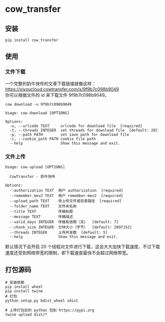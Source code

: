 # cow_transfer

## 安装
```
pip install cow_transfer
```
## 使用

### 文件下载
一个完整的奶牛快传的文章下载链接就像这样：https://xiyoucloud.cowtransfer.com/s/9f9b7c098b9049  
你可以根据文件的 id 来下载文件 9f9b7c098b9049。
```
cow download -u 9f9b7c098b9049
```
```
Usage: cow download [OPTIONS]

Options:
  -u, --urlcode TEXT     urlcode for download file  [required]       
  -t, --threads INTEGER  set threads for download file  [default: 20]
  -p, --path PATH        set save path for download file
  -c, --cookie_path PATH cookie file path
  --help                 Show this message and exit.
```

### 文件上传
```
Usage: cow upload [OPTIONS]

  CowTransfer - 奶牛快传

Options:
  --authorization TEXT  用户 authorization  [required]
  --remember_mev2 TEXT  用户 remember-mev2  [required]
  --upload_path TEXT    待上传文件或目录路径  [required]
  --folder_name TEXT    文件夹名称
  --title TEXT          传输标题
  --message TEXT        传输描述
  --valid_days INTEGER  传输有效期（天）  [default: 7]
  --chunk_size INTEGER  分块大小（字节）  [default: 2097152]
  --threads INTEGER     上传并发数  [default: 5]
  --help                Show this message and exit.
```

默认情况下会开启 20 个线程对文件进行下载，这会大大加快下载速度，不过下载速度还受到网络带宽的限制，即下载速度最快不会超过网络带宽。

## 打包源码
```
# 安装依赖
pip install wheel
pip install twine
# 打包
python setup.py bdist_wheel sdist

# 上传打包后的 python 包到 https://pypi.org
twine upload dist/*
```